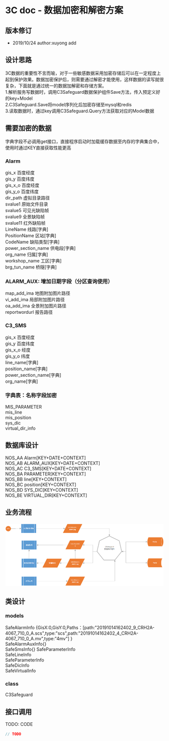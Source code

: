 3C doc - 数据加密和解密方案
=================
  
版本修订
-----------------------------------
+ 2019/10/24  author:xuyong  add  


设计思路
-----------------------------------
3C数据的重要性不言而喻，对于一些敏感数据采用加密存储后可以在一定程度上起到保护效果。数据加密保护后，则需要通过解密才能使用，这样数据的读写就很复杂，下面就是通过统一的数据加解密和存储方案。  
1.解析服务写数据时，调用C3Safeguard数据保护组件Save方法，传入预定义好的key+Model  
2.C3Safeguard.Save将model序列化后加密存储至mysql和redis  
3.读取数据时，通过key调用C3Safeguard.Query方法获取对应的Model数据  

需要加密的数据
-----------------------------------
字典字段不必调用get接口，直接程序启动时加载缓存数据至内存的字典集合中，使用时通过KEY直接获取性能更高  
### Alarm
gis_x    百度经度  
gis_y    百度纬度  
gis_x_o    百度经度  
gis_y_o    百度纬度  
dir_path    虚拟目录路径  
svalue1    原始文件目录  
svalue5    可见光缺陷帧  
svalue9    全景缺陷帧  
svalue11    红外缺陷帧  
LineName    线路[字典]  
PositionName    区站[字典]  
CodeName    缺陷类型[字典]  
power_section_name 供电段[字典]  
org_name 归属[字典]  
workshop_name 工区[字典]  
brg_tun_name 桥隧[字典]  
### ALARM_AUX: 增加日期字段（分区查询使用）
map_add_ima    地图附加图片路径  
vi_add_ima    局部附加图片路径  
oa_add_ima    全景附加图片路径  
reportwordurl    报告路径  
### C3_SMS
gis_x	百度经度  
gis_y	百度纬度  
gis_x_o	经度  
gis_y_o	纬度  
line_name[字典]  
position_name[字典]  
power_section_name[字典]  
org_name[字典]  
### 字典表：名称字段加密

MIS_PARAMETER  
mis_line  
mis_position  
sys_dic  
virtual_dir_info  

数据库设计
-----------------------------------
NOS_AA Alarm[KEY+DATE+CONTEXT]  
NOS_AB ALARM_AUX[KEY+DATE+CONTEXT]  
NOS_AC C3_SMS[KEY+DATE+CONTEXT]  
NOS_BA PARAMETER[KEY+CONTEXT]  
NOS_BB line[KEY+CONTEXT]  
NOS_BC position[KEY+CONTEXT]  
NOS_BD SYS_DIC[KEY+CONTEXT]  
NOS_BE VIRTUAL_DIR[KEY+CONTEXT]  

业务流程
-----------------------------------
### 
#### 
![Image text](../images/safe_project.png)


类设计
-----------------------------------
### models 
SafeAlarmInfo {GisX:0,GisY:0,Paths：[path:"20191014162402_9_CRH2A-4067_710_0_A.scs",type:"scs",path:"20191014162402_4_CRH2A-4067_710_0_A.mv",type:"4mv"]  }  
SafeAlarmAuxInfo{}  
SafeSmsInfo{} 
SafeParameterInfo  
SafeLineInfo  
SafeParameterInfo  
SafeDicInfo  
SafeVirtualInfo  
### class
C3Safeguard  


接口调用
-----------------------------------
TODO: CODE
```c# 
// TODO
```